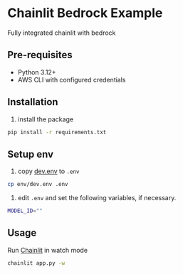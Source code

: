 # Chainlit Bedrock Example

Fully integrated chainlit with bedrock

## Pre-requisites

- Python 3.12+
- AWS CLI with configured credentials

## Installation

1. install the package

```bash
pip install -r requirements.txt
```

## Setup env

1. copy [dev.env](env/dev.env) to `.env`

```bash
cp env/dev.env .env
```

1. edit `.env` and set the following variables, if necessary.

```bash
MODEL_ID=""
```

## Usage

Run [Chainlit](https://github.com/Chainlit/chainlit) in watch mode

```bash
chainlit app.py -w
```
